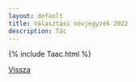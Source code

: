 ```yaml
---
layout: default
title: Választási névjegyzék 2022
description: Tác
---
```


{% include Taac.html %}

[Vissza](./)